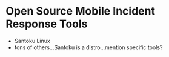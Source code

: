 # Open Source Mobile Incident Response Tools

* Santoku Linux
* tons of others...Santoku is a distro...mention specific tools?

